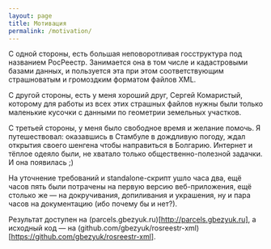 ```yaml
---
layout: page
title: Мотивация
permalink: /motivation/
---
```


С одной стороны, есть большая неповоротливая госструктура под названием РосРеестр.
Занимается она в том числе и кадастровыми базами данных, и пользуется эта при этом
соответствующим страшноватым и громоздким форматом файлов XML.

С другой стороны, есть у меня хороший друг, Сергей Комаристый, которому для работы
из всех этих страшных файлов нужны были только маленькие кусочки с данными по геометрии
земельных участков.

С третьей стороны, у меня было свободное время и желание помочь. Я путешествовал: оказавшись
в Стамбуле в дождливую погоду, ждал открытия своего шенгена чтобы направиться в Болгарию.
Интернет и тёплое одеяло были, не хватало только общественно-полезной задачки. И она появилась ;)

На уточнение требований и standalone-скрипт ушло часа два, ещё часов пять были потрачены на
первую версию веб-приложения, ещё столько же — на докручивания, допиливания и украшения,
ну и пара часов на документацию (ибо почему бы и нет?).

Результат доступен на (parcels.gbezyuk.ru)[http://parcels.gbezyuk.ru], а
исходный код — на (github.com/gbezyuk/rosreestr-xml)[https://github.com/gbezyuk/rosreestr-xml]. 